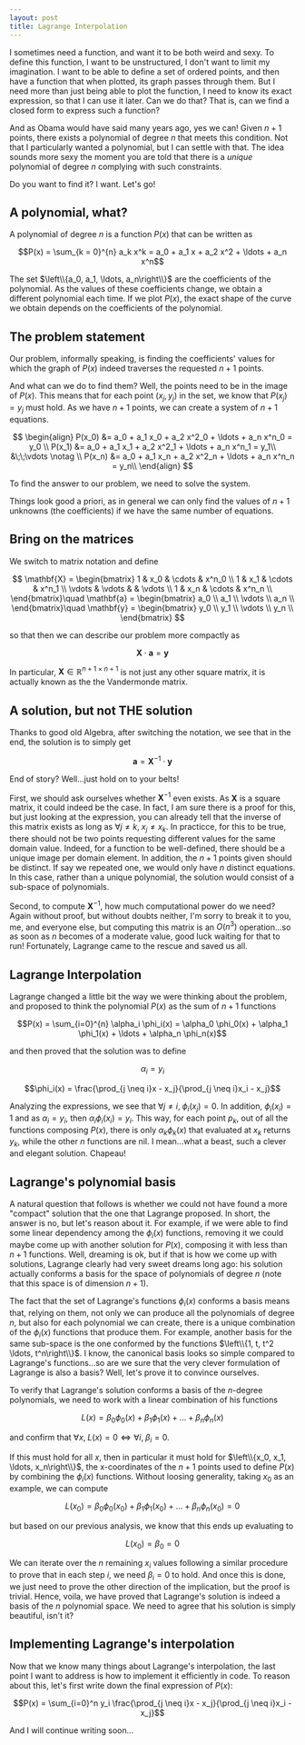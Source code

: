 ```yaml
---
layout: post
title: Lagrange Interpolation
---
```


I sometimes need a function, and want it to be both weird and sexy. 
To define this function, I want to be unstructured, I don't want to limit my imagination.
I want to be able to define a set of ordered points, and then have a function that when plotted, its graph passes through them.
But I need more than just being able to plot the function, I need to know its exact expression, so that I can use it later.
Can we do that? That is, can we find a closed form to express such a function?

And as Obama would have said many years ago, yes we can! 
Given $n + 1$ points, there exists a polynomial of degree $n$ that meets this condition. 
Not that I particularly wanted a polynomial, but I can settle with that. 
The idea sounds more sexy the moment you are told that there is a *unique* polynomial of degree $n$ complying with such constraints.

Do you want to find it? I want. Let's go! 

## A polynomial, what? 

A polynomial of degree $n$ is a function $P(x)$ that can be written as

$$P(x) = \sum_{k = 0}^{n} a_k x^k = a_0 + a_1 x + a_2 x^2 + \ldots + a_n x^n$$

The set $\left\\{a_0, a_1, \ldots, a_n\right\\}$ are the coefficients of the polynomial. 
As the values of these coefficients change, we obtain a different polynomial each time.
If we plot $P(x)$, the exact shape of the curve we obtain depends on the coefficients of the polynomial.

## The problem statement

Our problem, informally speaking, is finding the coefficients' values for which the graph of $P(x)$ indeed traverses the requested $n + 1$ points.


And what can we do to find them? Well, the points need to be in the image of $P(x)$. 
This means that for each point $(x_j, y_j)$ in the set, we know that $P(x_j) = y_j$ must hold.
As we have $n + 1$ points, we can create a system of $n + 1$ equations.

$$
\begin{align}
P(x_0) &= a_0 + a_1 x_0 + a_2 x^2_0 + \ldots + a_n x^n_0 = y_0 \\
P(x_1) &= a_0 + a_1 x_1 + a_2 x^2_1 + \ldots + a_n x^n_1 = y_1\\
&\;\;\vdots \notag \\
P(x_n) &= a_0 + a_1 x_n + a_2 x^2_n + \ldots + a_n x^n_n = y_n\\
\end{align}
$$

To find the answer to our problem, we need to solve the system. 

Things look good a priori, as in general we can only find the values of $n + 1$ unknowns (the coefficients) if we have the same number of equations.

## Bring on the matrices

We switch to matrix notation and define

$$
\mathbf{X} = \begin{bmatrix}
1 & x_0 & \cdots & x^n_0 \\
1 & x_1 & \cdots & x^n_1 \\
\vdots & \vdots & & \vdots \\
1 & x_n & \cdots & x^n_n \\
\end{bmatrix}\quad
\mathbf{a}  = \begin{bmatrix}
a_0 \\
a_1 \\
\vdots \\
a_n \\
\end{bmatrix}\quad
\mathbf{y}  = \begin{bmatrix}
y_0 \\
y_1 \\
\vdots \\
y_n \\
\end{bmatrix}
$$

so that then we can describe our problem more compactly as

$$\mathbf{X} \cdot \mathbf{a} = \mathbf{y}$$

In particular, $\mathbf{X} \in \mathbb{R}^{n+1 \times n+1}$ is not just any other square matrix, it is actually known as the the Vandermonde matrix.

## A solution, but not THE solution

Thanks to good old Algebra, after switching the notation, we see that in the end, the solution is to simply get

$$\mathbf{a} = \mathbf{X}^{-1} \cdot \mathbf{y}$$

End of story? Well...just hold on to your belts!  

First, we should ask ourselves whether $\mathbf{X}^{-1}$ even exists. 
As $\mathbf{X}$ is a square matrix, it could indeed be the case.
In fact, I am sure there is a proof for this, but just looking at the expression, you can already tell that the inverse of this matrix exists as long as $\forall j \neq k,\; x_j \neq x_k$.
In practicce, for this to be true, there should not be two points requesting different values for the same domain value.
Indeed, for a function to be well-defined, there should be a unique image per domain element. 
In addition, the $n + 1$ points given should be distinct.
If say we repeated one, we would only have $n$ distinct equations.
In this case, rather than a unique polynomial, the solution would consist of a sub-space of polynomials.

Second, to compute $\mathbf{X}^{-1}$, how much computational power do we need?
Again without proof, but without doubts neither, I'm sorry to break it to you, me, and everyone else, but computing this matrix is an $O(n^3)$ operation...so as soon as $n$ becomes of a moderate value, good luck waiting for that to run! 
Fortunately, Lagrange came to the rescue and saved us all.

## Lagrange Interpolation

Lagrange changed a little bit the way we were thinking about the problem, and proposed to think the polynomial $P(x)$ as the sum of $n + 1$ functions

$$P(x) = \sum_{i=0}^{n} \alpha_i \phi_i(x) = \alpha_0 \phi_0(x) + \alpha_1 \phi_1(x) + \ldots + \alpha_n \phi_n(x)$$

and then proved that the solution was to define

$$\alpha_i = y_i$$

$$\phi_i(x) = \frac{\prod_{j \neq i}x - x_j}{\prod_{j \neq i}x_i - x_j}$$

Analyzing the expressions, we see that $\forall j \neq i,\; \phi_i(x_j) = 0$.
In addition, $\phi_i(x_i) = 1$ and as $\alpha_i = y_i$, then $\alpha_i \phi_i(x_i) = y_i$.
This way, for each point $p_k$, out of all the functions composing $P(x)$, there is only $\alpha_k \phi_k(x)$ that evaluated at $x_k$ returns $y_k$, while the other $n$ functions are nil.
I mean...what a beast, such a clever and elegant solution. 
Chapeau! 

## Lagrange's polynomial basis 

A natural question that follows is whether we could not have found a more "compact" solution that the one that Lagrange proposed. 
In short, the answer is no, but let's reason about it.
For example, if we were able to find some linear dependency among the $\phi_i(x)$ functions, removing it we could maybe come up with another solution for $P(x)$, composing it with less than $n + 1$ functions.
Well, dreaming is ok, but if that is how we come up with solutions, Lagrange clearly had very sweet dreams long ago: his solution actually conforms a basis for the space of polynomials of degree $n$ (note that this space is of dimension $n + 1$).

The fact that the set of Lagrange's functions $\phi_i(x)$ conforms a basis means that, relying on them, not only we can produce all the polynomials of degree $n$, but also for each polynomial we can create, there is a unique combination of the $\phi_i(x)$ functions that produce them. 
For example, another basis for the same sub-space is the one conformed by the functions $\left\\{1, t, t^2 \ldots, t^n\right\\}$. 
I know, the canonical basis looks so simple compared to Lagrange's functions...so are we sure that the very clever formulation of Lagrange is also a basis? Well, let's prove it to convince ourselves.

To verify that Lagrange's solution conforms a basis of the $n$-degree polynomials, we need to work with a linear combination of his functions

$$L(x) = \beta_0 \phi_0(x) + \beta_1 \phi_1(x) + \ldots + \beta_n \phi_n(x)$$

and confirm that $\forall x,\; L(x) = 0 \Leftrightarrow \forall i,\; \beta_i = 0$. 

If this must hold for all $x$, then in particular it must hold for $\left\\{x_0, x_1, \ldots, x_n\right\\}$, the x-coordinates of the $n + 1$ points used to define $P(x)$ by combining the $\phi_i(x)$ functions.
Without loosing generality, taking $x_0$ as an example, we can compute

$$L(x_0) = \beta_0 \phi_0(x_0) + \beta_1 \phi_1(x_0) + \ldots + \beta_n \phi_n(x_0) = 0$$

but based on our previous analysis, we know that this ends up evaluating to 

$$L(x_0) = \beta_0 = 0$$

We can iterate over the $n$ remaining $x_i$ values following a similar procedure to prove that in each step $i$, we need $\beta_i = 0$ to hold.
And once this is done, we just need to prove the other direction of the implication, but the proof is trivial.
Hence, voila, we have proved that Lagrange's solution is indeed a basis of the $n$ polynomial space.
We need to agree that his solution is simply beautiful, isn't it?

## Implementing Lagrange's interpolation

Now that we know many things about Lagrange's interpolation, the last point I want to address is how to implement it efficiently in code. 
To reason about this, let's first write down the final expression of $P(x)$:

$$P(x) = \sum_{i=0}^n y_i \frac{\prod_{j \neq i}x - x_j}{\prod_{j \neq i}x_i - x_j}$$

And I will continue writing soon...
